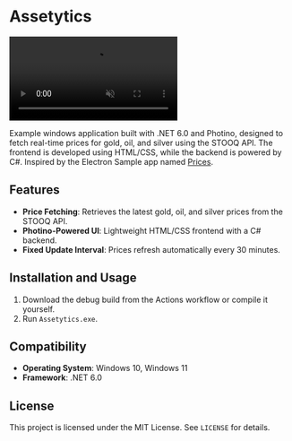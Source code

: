 # Assetytics

<div>
<video src="https://github.com/user-attachments/assets/5d39ca0c-fcf2-4e12-9f34-ec4c7bfdd5aa" autoplay loop muted />
</div>
  
Example windows application built with .NET 6.0 and Photino, designed to fetch real-time prices for gold, oil, and silver using the STOOQ API. The frontend is developed using HTML/CSS, while the backend is powered by C#. Inspired by the Electron Sample app named [Prices](https://github.com/electron/simple-samples/tree/master/prices).

## Features
- **Price Fetching**: Retrieves the latest gold, oil, and silver prices from the STOOQ API.
- **Photino-Powered UI**: Lightweight HTML/CSS frontend with a C# backend.
- **Fixed Update Interval**: Prices refresh automatically every 30 minutes.

## Installation and Usage
1. Download the debug build from the Actions workflow or compile it yourself.
2. Run `Assetytics.exe`.

## Compatibility
- **Operating System**: Windows 10, Windows 11
- **Framework**: .NET 6.0

## License
This project is licensed under the MIT License. See `LICENSE` for details.

